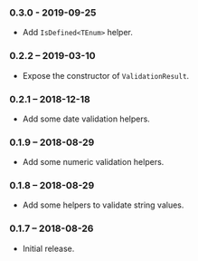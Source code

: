 ### 0.3.0 - 2019-09-25

- Add `IsDefined<TEnum>` helper.

### 0.2.2 – 2019-03-10

- Expose the constructor of `ValidationResult`.

### 0.2.1 – 2018-12-18

- Add some date validation helpers.

### 0.1.9 – 2018-08-29

- Add some numeric validation helpers.

### 0.1.8 – 2018-08-29

- Add some helpers to validate string values.

### 0.1.7 – 2018-08-26

- Initial release.